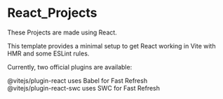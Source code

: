 # React_Projects
These Projects are made using React.


This template provides a minimal setup to get React working in Vite with HMR and some ESLint rules.

Currently, two official plugins are available:

@vitejs/plugin-react uses Babel for Fast Refresh<br>
@vitejs/plugin-react-swc uses SWC for Fast Refresh
